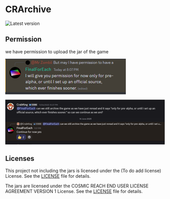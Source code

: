 # CRArchive

![Latest version](https://cr-archive-bot.onrender.com/status.svg)

## Permission
we have permission to upload the jar of the game

![permission image](./permission_image.png)

![permission image](./permission_image_2.png)

## Licenses

This project not including the jars is licensed under the (To do add license)  License. 
See the [LICENSE](./LICENSE.md) file for details.

The jars are licensed under the COSMIC REACH END USER LICENSE AGREEMENT VERSION 1 License. 
See the [LICENSE](./JAR_LICENSE.md) file for details.
